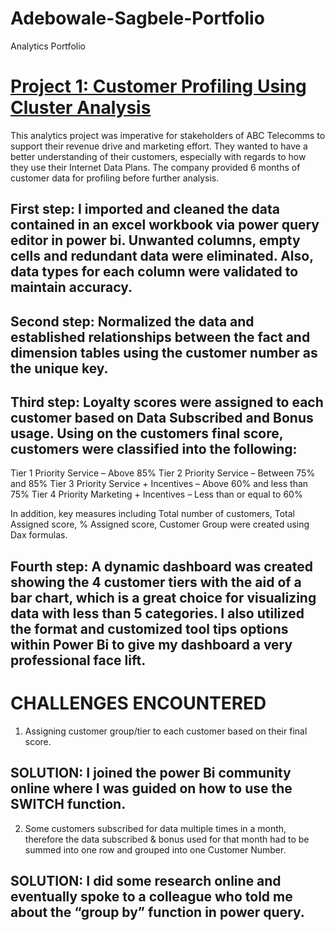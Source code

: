 # Adebowale-Sagbele-Portfolio
Analytics Portfolio

# [Project 1: Customer Profiling Using Cluster Analysis](https://github.com/vsthepen/Telecomms-Dashboard)

This analytics project was imperative for stakeholders of ABC Telecomms to support their revenue drive and marketing effort. They wanted to have a better understanding of their customers, especially with regards to how they use their Internet Data Plans.
The company provided 6 months of customer data for profiling before further analysis.

## First step:  I imported and cleaned the data contained in an excel workbook via power query editor in power bi. Unwanted columns, empty cells and redundant data were eliminated. Also, data types for each column were validated to maintain accuracy.

## Second step: Normalized the data and established relationships between the fact and dimension tables using the customer number as the unique key.

## Third step: Loyalty scores were assigned to each customer based on Data Subscribed and Bonus usage. Using on the customers final score, customers were classified into the following:
Tier 1 Priority Service – Above 85% 
Tier 2 Priority Service – Between 75% and 85%
Tier 3 Priority Service + Incentives – Above 60% and less than 75%
Tier 4 Priority Marketing + Incentives – Less than or equal to 60% 

In addition, key measures including Total number of customers, Total Assigned score, % Assigned score, Customer Group were created using Dax formulas.

## Fourth step: A dynamic dashboard was created showing the 4 customer tiers with the aid of a bar chart, which is a great choice for visualizing data with less than 5 categories. I also utilized the format and customized tool tips options within Power Bi to give my dashboard a very professional face lift.

# CHALLENGES ENCOUNTERED
1. Assigning customer group/tier to each customer based on their final score.
## SOLUTION: I joined the power Bi community online where I was guided on how to use the SWITCH function.

2. Some customers subscribed for data multiple times in a month, therefore the data subscribed & bonus used for that month had to be summed into one row and grouped into one Customer Number.
## SOLUTION: I did some research online and eventually spoke to a colleague who told me about the “group by” function in power query.


